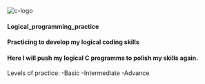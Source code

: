 ![c-logo](https://user-images.githubusercontent.com/54173246/94336850-d5fd9600-0003-11eb-8069-d65ad3595974.png)
                         

#### Logical_programming_practice
#### Practicing to develop my logical coding skills

#### Here I will push my logical C programms to polish my skills again.

Levels of practice:
  -Basic
  -Intermediate
  -Advance
